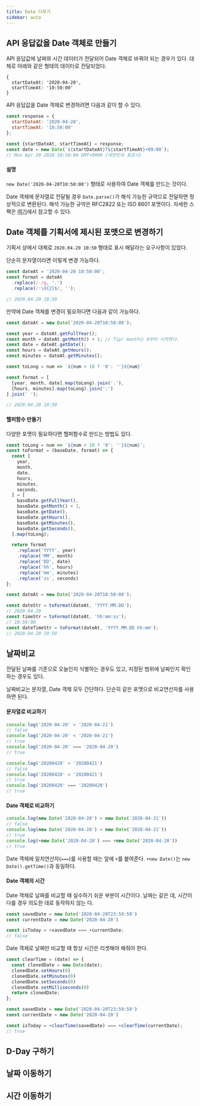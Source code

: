```yaml
---
title: Date 다루기
sidebar: auto
---
```


## API 응답값을 Date 객체로 만들기
API 응답값에 날짜와 시간 데이터가 전달되어 Date 객체로 바꿔야 되는 경우가 있다.
대체로 아래와 같은 형태의 데이터로 전달되었다.

```
{
  startDateAt: '2020-04-20',
  startTimeAt: '10:50:00'
}
```

API 응답값을 Date 객체로 변경하려면 다음과 같이 할 수 있다.

```js
const response = {
  startDateAt: '2020-04-20',
  startTimeAt: '10:50:00'
};

const {startDateAt, startTimeAt} = response;
const date = new Date(`${startDateAt}T${startTimeAt}+09:00`);
// Mon Apr 20 2020 10:50:00 GMT+0900 (대한민국 표준시)
```

#### 설명
`new Date('2020-04-20T10:50:00')` 형태로 사용하여 Date 객체를 만드는 것이다.

Date 객체에 문자열로 전달될 경우 `Date.parse()`가 해석 가능한 규약으로 전달하면 정상적으로 변환된다.
해석 가능한 규약은 RFC2822 또는 ISO 8601 포맷이다. 자세한 스팩은 [여기](https://developer.mozilla.org/ko/docs/Web/JavaScript/Reference/Global_Objects/Date/parse)에서 참고할 수 있다. 

## Date 객체를 기획서에 제시된 포맷으로 변경하기
기획서 상에서 대체로 `2020.04.20 10:50` 형태로 표시 해달라는 요구사항이 있었다.

단순히 문자열이라면 이렇게 변경 가능하다.
```js
const dateAt = '2020-04-20 10:50:00';
const format = dateAt
  .replace(/-/g, '.')
  .replace(/:\d{2}$/, '');

// 2020.04.20 10:50
```

만약에 Date 객체를 변경이 필요하다면 다음과 같이 가능하다.

```js
const dateAt = new Date('2020-04-20T10:50:00');

const year = dateAt.getFullYear();
const month = dateAt.getMonth() + 1; // Tip! month는 0부터 시작한다.
const date = dateAt.getDate();
const hours = dateAt.getHours();
const minutes = dateAt.getMinutes();

const toLong = num => `${num < 10 ? '0': ''}${num}`

const format = [
  [year, month, date].map(toLong).join('.'),
  [hours, minutes].map(toLong).join(':')
].join(' ');

// 2020.04.20 10:50
```

#### 헬퍼함수 만들기
다양한 포맷이 필요하다면 헬퍼함수로 만드는 방법도 있다.

```js
const toLong = num => `${num < 10 ? '0': ''}${num}`;
const toFormat = (baseDate, format) => {
  const [
    year,
    month,
    date,
    hours,
    minutes,
    seconds,
  ] = [
    baseDate.getFullYear(),
    baseDate.getMonth() + 1,
    baseDate.getDate(),
    baseDate.getHours(),
    baseDate.getMinutes(),
    baseDate.getSeconds(),
  ].map(toLong);

  return format
    .replace('YYYY', year)
    .replace('MM', month)
    .replace('DD', date)
    .replace('hh', hours)
    .replace('mm', minutes)
    .replace('ss', seconds)
};
```

```js
const dateAt = new Date('2020-04-20T10:50:00');

const dateStr = toFormat(dateAt, 'YYYY.MM.DD');
// 2020.04.20
const timeStr = toFormat(dateAt, 'hh:mm:ss');
// 10:50:00
const dateTimeStr = toFormat(dateAt, 'YYYY.MM.DD hh:mm');
// 2020.04.20 10:50
```

## 날짜비교
전달된 날짜를 기준으로 오늘인지 식별하는 경우도 있고,
지정된 범위에 날짜인지 확인하는 경우도 있다.

날짜비교는 문자열, Date 객체 모두 간단하다. 단순히 같은 포맷으로 비교연산자를 사용하면 된다.

#### 문자열로 비교하기
```js
console.log('2020-04-20' > '2020-04-21')
// false
console.log('2020-04-20' < '2020-04-21')
// true
console.log('2020-04-20' === '2020-04-20')
// true

console.log('20200420' > '20200421')
// false
console.log('20200420' < '20200421')
// true
console.log('20200420' === '20200420')
// true
``` 

#### Date 객체로 비교하기
```js
console.log(new Date('2020-04-20') > new Date('2020-04-21'))
// false
console.log(new Date('2020-04-20') < new Date('2020-04-21'))
// true
console.log(+new Date('2020-04-20') === +new Date('2020-04-20'))
// true
```
Date 객체에 일치연산자(`===`)를 사용할 때는 앞에 `+`를 붙여준다.
`+new Date()`는 `new Date().getTime()`과 동일하다. 

#### Date 객체의 시간
Date 객체로 날짜를 비교할 때 실수하기 쉬운 부분이 시간이다.
날짜는 같은 데, 시간이 다를 경우 의도한 데로 동작하지 않는 다.

```js
const savedDate = new Date('2020-04-20T23:59:59')
const currentDate = new Date('2020-04-20')

const isToday = +savedDate === +currentDate;
// false
```

Date 객체로 날짜만 비교할 때 항상 시간은 리셋해야 해줘야 한다.
```js
const clearTime = (date) => {
  const clonedDate = new Date(date);
  clonedDate.setHours(0)
  clonedDate.setMinutes(0)
  clonedDate.setSeconds(0)
  clonedDate.setMilliseconds(0)
  return clonedDate;
};

const savedDate = new Date('2020-04-20T23:59:59')
const currentDate = new Date('2020-04-20')

const isToday = +clearTime(savedDate) === +clearTime(currentDate);
// true
```

## D-Day 구하기

## 날짜 이동하기

## 시간 이동하기
